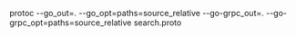 protoc --go_out=. --go_opt=paths=source_relative --go-grpc_out=. --go-grpc_opt=paths=source_relative search.proto